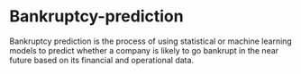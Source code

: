 # Bankruptcy-prediction
Bankruptcy prediction is the process of using statistical or machine learning models to predict whether a company is likely to go bankrupt in the near future based on its financial and operational data.
